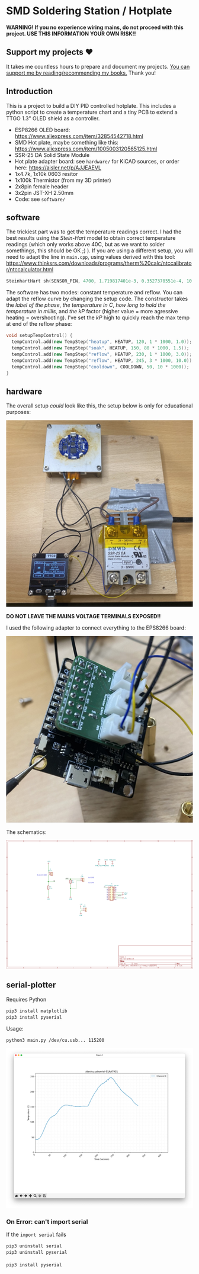 # SMD Soldering Station / Hotplate

**WARNING! If you no experience wiring mains, do not proceed with this project. USE THIS INFORMATION YOUR OWN RISK!!**

## Support my projects ❤️

It takes me countless hours to prepare and document my projects. [You can support me by reading/recommending my books.](https://p3dt.net/books.html) Thank you!

## Introduction

This is a project to build a DIY PID controlled hotplate. This includes a python script to create a temperature chart and a tiny PCB to extend a TTGO 1.3" OLED shield as a controller.

- ESP8266 OLED board: https://www.aliexpress.com/item/32854542718.html
- SMD Hot plate, maybe something like this: https://www.aliexpress.com/item/1005003120565125.html
- SSR-25 DA Solid State Module
- Hot plate adapter board: see `hardware/` for KiCAD sources, or order here: https://aisler.net/p/AJJEAEVL
- 1x4.7k, 1x10k 0603 resitor
- 1x100k Thermistor (from my 3D printer)
- 2x8pin female header
- 3x2pin JST-XH 2.50mm
- Code: see `software/`

## software

The trickiest part was to get the temperature readings correct.
I had the best results using the *Stein-Hart* model to obtain correct temperature readings (which only works above 40C, but as we want to solder somethings, this should be OK ;) ). If you are using a different setup, you will need to adapt the line in `main.cpp`, using values derived with this tool: https://www.thinksrs.com/downloads/programs/therm%20calc/ntccalibrator/ntccalculator.html

```c++
SteinhartHart sh(SENSOR_PIN, 4700, 1.719817401e-3, 0.3527370551e-4, 10.70472184e-7);
```

The software has two modes: constant temperature and reflow. You can adapt the reflow curve by changing the setup code. The constructor takes the *label of the phase*, *the temperature in C*, *how long to hold the temperature in millis*, and *the kP* factor (higher value = more agressive heating = overshooting). I've set the *kP* high to quickly reach the max temp at end of the reflow phase:

```c++
void setupTempControl() {
  tempControl.add(new TempStep("heatup", HEATUP, 120, 1 * 1000, 1.0));
  tempControl.add(new TempStep("soak", HEATUP, 150, 80 * 1000, 1.5));
  tempControl.add(new TempStep("reflow", HEATUP, 230, 1 * 1000, 3.0));
  tempControl.add(new TempStep("reflow", HEATUP, 245, 3 * 1000, 10.0));
  tempControl.add(new TempStep("cooldown", COOLDOWN, 50, 10 * 1000));
}
```


## hardware

The overall setup *could* look like this, the setup below is only for educational purposes:

![hotplate.jpg](docs/hot-plate.jpg)

**DO NOT LEAVE THE MAINS VOLTAGE TERMINALS EXPOSED!!**

I used the following adapter to connect everything to the EPS8266 board:

![hot-plate-adapter.jpg](docs/hot-plate-adapter.jpg)

The schematics:

![hot-plate-schematic.png](docs/hot-plate-schematic.png)

## serial-plotter


Requires Python

```bash
pip3 install matplotlib
pip3 install pyserial
```

Usage:

```bash
python3 main.py /dev/cu.usb... 115200
```

![serial-plotter.png](docs/serial-plotter.png)

### On Error: can't import serial

If the `import serial` fails

```bash
pip3 uninstall serial
pip3 uninstall pyserial

pip3 install pyserial
```
